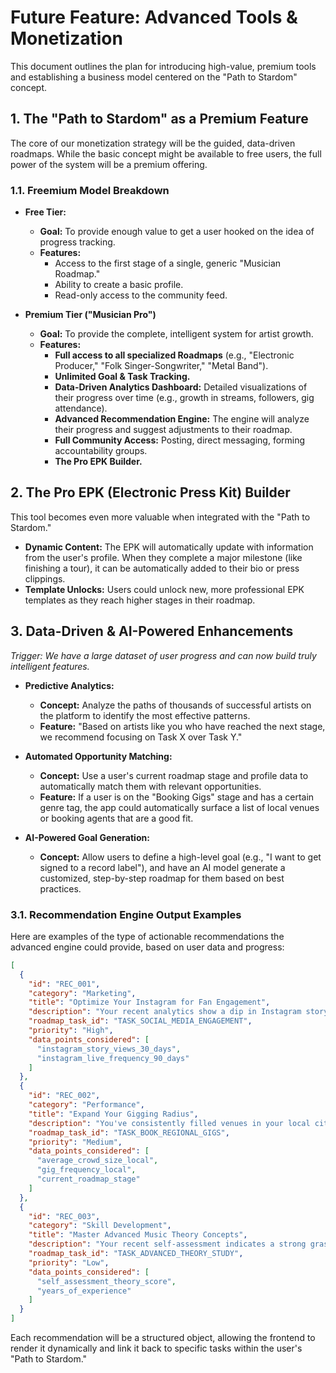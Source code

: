 # Future Feature: Advanced Tools & Monetization

This document outlines the plan for introducing high-value, premium tools and establishing a business model centered on the "Path to Stardom" concept.

## 1. The "Path to Stardom" as a Premium Feature

The core of our monetization strategy will be the guided, data-driven roadmaps. While the basic concept might be available to free users, the full power of the system will be a premium offering.

### 1.1. Freemium Model Breakdown

*   **Free Tier:**
    *   **Goal:** To provide enough value to get a user hooked on the idea of progress tracking.
    *   **Features:**
        *   Access to the first stage of a single, generic "Musician Roadmap."
        *   Ability to create a basic profile.
        *   Read-only access to the community feed.

*   **Premium Tier ("Musician Pro")**
    *   **Goal:** To provide the complete, intelligent system for artist growth.
    *   **Features:**
        *   **Full access to all specialized Roadmaps** (e.g., "Electronic Producer," "Folk Singer-Songwriter," "Metal Band").
        *   **Unlimited Goal & Task Tracking.**
        *   **Data-Driven Analytics Dashboard:** Detailed visualizations of their progress over time (e.g., growth in streams, followers, gig attendance).
        *   **Advanced Recommendation Engine:** The engine will analyze their progress and suggest adjustments to their roadmap.
        *   **Full Community Access:** Posting, direct messaging, forming accountability groups.
        *   **The Pro EPK Builder.**

## 2. The Pro EPK (Electronic Press Kit) Builder

This tool becomes even more valuable when integrated with the "Path to Stardom."

*   **Dynamic Content:** The EPK will automatically update with information from the user's profile. When they complete a major milestone (like finishing a tour), it can be automatically added to their bio or press clippings.
*   **Template Unlocks:** Users could unlock new, more professional EPK templates as they reach higher stages in their roadmap.

## 3. Data-Driven & AI-Powered Enhancements

*Trigger: We have a large dataset of user progress and can now build truly intelligent features.*

*   **Predictive Analytics:**
    *   **Concept:** Analyze the paths of thousands of successful artists on the platform to identify the most effective patterns.
    *   **Feature:** "Based on artists like you who have reached the next stage, we recommend focusing on Task X over Task Y."

*   **Automated Opportunity Matching:**
    *   **Concept:** Use a user's current roadmap stage and profile data to automatically match them with relevant opportunities.
    *   **Feature:** If a user is on the "Booking Gigs" stage and has a certain genre tag, the app could automatically surface a list of local venues or booking agents that are a good fit.

*   **AI-Powered Goal Generation:**
    *   **Concept:** Allow users to define a high-level goal (e.g., "I want to get signed to a record label"), and have an AI model generate a customized, step-by-step roadmap for them based on best practices.

### 3.1. Recommendation Engine Output Examples

Here are examples of the type of actionable recommendations the advanced engine could provide, based on user data and progress:

```json
[
  {
    "id": "REC_001",
    "category": "Marketing",
    "title": "Optimize Your Instagram for Fan Engagement",
    "description": "Your recent analytics show a dip in Instagram story views. Focus on interactive stories (polls, Q&A) and go live once a week to connect directly with your audience. Aim for 3-5 stories daily and 1-2 live sessions per week.",
    "roadmap_task_id": "TASK_SOCIAL_MEDIA_ENGAGEMENT",
    "priority": "High",
    "data_points_considered": [
      "instagram_story_views_30_days",
      "instagram_live_frequency_90_days"
    ]
  },
  {
    "id": "REC_002",
    "category": "Performance",
    "title": "Expand Your Gigging Radius",
    "description": "You've consistently filled venues in your local city. To reach the next stage (Stage 3: Regional Touring), start researching and contacting venues in neighboring cities within a 200-mile radius. Target 3 new venues this month.",
    "roadmap_task_id": "TASK_BOOK_REGIONAL_GIGS",
    "priority": "Medium",
    "data_points_considered": [
      "average_crowd_size_local",
      "gig_frequency_local",
      "current_roadmap_stage"
    ]
  },
  {
    "id": "REC_003",
    "category": "Skill Development",
    "title": "Master Advanced Music Theory Concepts",
    "description": "Your recent self-assessment indicates a strong grasp of basic theory. To unlock more complex songwriting and production, focus on jazz harmony and counterpoint. Dedicate 1 hour daily to theory study and apply it to your next composition.",
    "roadmap_task_id": "TASK_ADVANCED_THEORY_STUDY",
    "priority": "Low",
    "data_points_considered": [
      "self_assessment_theory_score",
      "years_of_experience"
    ]
  }
]
```

Each recommendation will be a structured object, allowing the frontend to render it dynamically and link it back to specific tasks within the user's "Path to Stardom."
